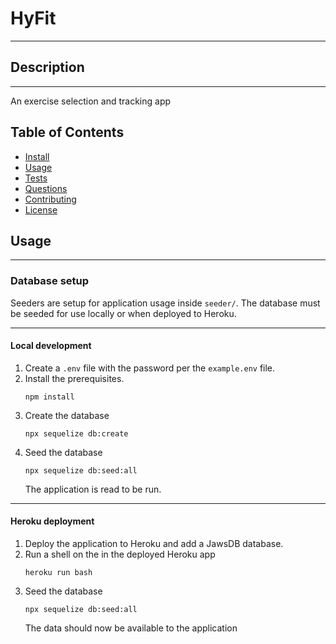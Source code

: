 # HyFit

---

## Description

---

An exercise selection and tracking app

## Table of Contents

-  [Install](#install)
-  [Usage](#usage)
-  [Tests](#tests)
-  [Questions](#questions)
-  [Contributing](#contributing)
-  [License](#license)

## Usage

---

### Database setup

Seeders are setup for application usage inside `seeder/`. The database must be seeded for use locally or when deployed to Heroku.

---

#### Local development

1. Create a `.env` file with the password per the `example.env` file.
1. Install the prerequisites.
   ```
   npm install
   ```
1. Create the database
   ```
   npx sequelize db:create
   ```
1. Seed the database
   ```
   npx sequelize db:seed:all
   ```
   The application is read to be run.

---

#### Heroku deployment

1. Deploy the application to Heroku and add a JawsDB database.
1. Run a shell on the in the deployed Heroku app
   ```
   heroku run bash
   ```
1. Seed the database
   ```
   npx sequelize db:seed:all
   ```
   The data should now be available to the application
